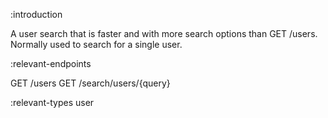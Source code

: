 :introduction

A user search that is faster and with more search options than GET /users.
Normally used to search for a single user.

:relevant-endpoints

GET /users
GET /search/users/{query}

:relevant-types user
